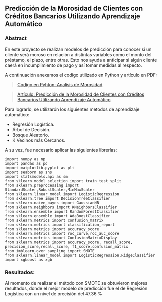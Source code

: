 ## Predicción de la Morosidad de Clientes con Créditos Bancarios Utilizando Aprendizaje Automático

### Abstract
En este proyecto se realizan modelos de predicción para conocer si un cliente será moroso en relación a distintas variables como el monto del préstamo, el plazo, entre otras. Esto nos ayuda a anticipar si algún cliente caerá en incumplimiento de pago y así tomar medidas al respecto.

A continuación anexamos el codigo utilizado en Python y artículo en PDF:

> [Codigo en Pyhton: Analisis de Morosidad](https://github.com/actfin/Proyectos/blob/main/Analisis%20de%20Credito/ARTICULO.ipynb)

> [Artículo: Predicción de la Morosidad de Clientes con Créditos Bancarios Utilizando Aprendizaje Automático](https://github.com/actfin/Proyectos/blob/main/Analisis%20de%20Credito/ANALISIS%20DE%20CREDITO.pdf)


Para lograrlo, se utilizarón los siguientes metodos de aprendizaje automático:

* Regresión Logística.
* Árbol de Decisión.
* Bosque Aleatorio.
* K Vecinos más Cercanos.

A su vez, fue necesario aplicar las siguientes librerías:

```
import numpy as np
import pandas as pd
import matplotlib.pyplot as plt
import seaborn as sns
import statsmodels.api as sm
from sklearn.model_selection import train_test_split
from sklearn.preprocessing import StandardScaler,RobustScaler,MinMaxScaler
from sklearn.linear_model import LogisticRegression
from sklearn.tree import DecisionTreeClassifier
from sklearn.naive_bayes import GaussianNB
from sklearn.neighbors import KNeighborsClassifier
from sklearn.ensemble import RandomForestClassifier
from sklearn.ensemble import AdaBoostClassifier
from sklearn.metrics import confusion_matrix
from sklearn.metrics import classification_report
from sklearn.metrics import accuracy_score
from sklearn.metrics import roc_curve,roc_auc_score
from sklearn.metrics import ConfusionMatrixDisplay
from sklearn.metrics import accuracy_score, recall_score, precision_score,recall_score, f1_score,confusion_matrix
from imblearn.over_sampling import SMOTE
from sklearn.linear_model import LogisticRegression,RidgeClassifier
import xgboost as xgb

```
### Resultados:

Al momento de realizar el método con SMOTE se obtuvieron mejores resultados, donde el mejor modelo de predicción fue el de Regresión Logística con un nivel de precisión del 47.36 %

